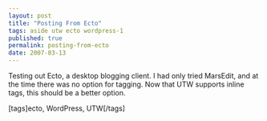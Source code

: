 ```yaml
---
layout: post
title: "Posting From Ecto"
tags: aside utw ecto wordpress-1
published: true
permalink: posting-from-ecto
date: 2007-03-13
---
```


Testing out Ecto, a desktop blogging client.  I had only tried MarsEdit, and at the time there was no option for tagging.  Now that UTW supports inline tags, this should be a better option.

[tags]ecto, WordPress, UTW[/tags]

